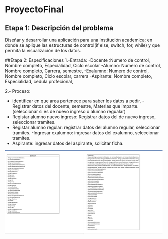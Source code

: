 # ProyectoFinal
## Etapa 1: Descripción del problema
Diseñar y desarrollar una aplicación para una institución academica; en donde se aplique las estructuras de control(if else, switch, for, while) y que permita la visualización de los datos.

##Etapa 2: Especificaciones 
1.-Entrada:
-Docente :Numero de control, Nombre completo, Especialidad, Ciclo escolar 
-Alumno: Numero de control, Nombre completo, Carrera, semestre, 
-Exalumno: Numero de control, Nombre completo, Ciclo escolar, carrera 
-Aspirante: Nombre completo, Especialidad, cedula profecional,

2.- Proceso:
- identificar en que area pertenece para saber los datos a pedir.
-Registrar datos del docente, semestre, Materias que imparte.
   (seleccionar si es de nuevo ingreso o alumno regualar)  
- Registar alumno nuevo ingreso: Registrar datos del de nuevo ingreso, seleccionar tramites. 
- Registar alumno regular: registrar datos del alumno regular, seleccionar tramites.
-Ingresar exalumno: ingresar datos del exalumno, seleccionar tramites.
- Aspirante: ingresar datos del aspirante, solicitar ficha.

![](https://github.com/carolbandoher/ProyectoFinal/blob/main/0000001.png)




